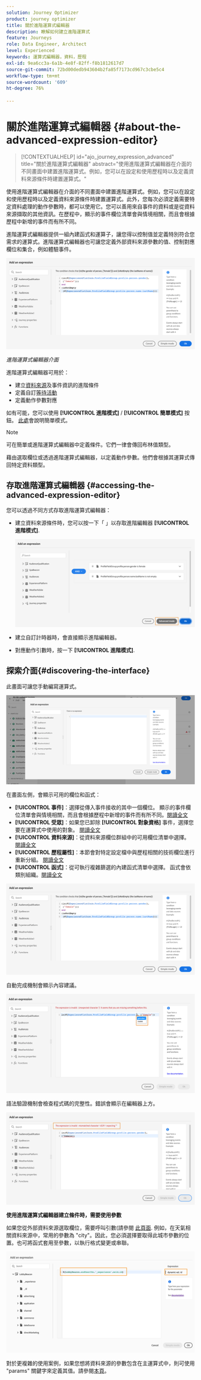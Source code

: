 ```yaml
---
solution: Journey Optimizer
product: journey optimizer
title: 關於進階運算式編輯器
description: 瞭解如何建立進階運算式
feature: Journeys
role: Data Engineer, Architect
level: Experienced
keywords: 運算式編輯器，資料，歷程
exl-id: 9ea6cc3a-6a1b-4e8f-82ff-f8b1812617d7
source-git-commit: 72bd00dedb943604b2fa85f7173cd967c3cbe5c4
workflow-type: tm+mt
source-wordcount: '609'
ht-degree: 76%

---
```


# 關於進階運算式編輯器 {#about-the-advanced-expression-editor}

>[!CONTEXTUALHELP]
>id="ajo_journey_expression_advanced"
>title="關於進階運算式編輯器"
>abstract="使用進階運算式編輯器在介面的不同畫面中建置進階運算式。例如，您可以在設定和使用歷程時以及定義資料來源條件時建置運算式。"

使用進階運算式編輯器在介面的不同畫面中建置進階運算式。例如，您可以在設定和使用歷程時以及定義資料來源條件時建置運算式。此外，您每次必須定義需要特定資料處理的動作參數時，都可以使用它。您可以善用來自事件的資料或是從資料來源擷取的其他資訊。在歷程中，顯示的事件欄位清單會與情境相關，而且會根據歷程中新增的事件而有所不同。

進階運算式編輯器提供一組內建函式和運算子，讓您得以控制值並定義特別符合您需求的運算式。進階運算式編輯器也可讓您定義外部資料來源參數的值、控制對應欄位和集合，例如體驗事件。

![](../assets/journey65.png)

_進階運算式編輯器介面_

進階運算式編輯器可用於：

* 建立[資料來源](../condition-activity.md#about_condition)及事件資訊的進階條件
* 定義自訂[等待活動](../wait-activity.md#custom)
* 定義動作參數對應

如有可能，您可以使用 **[!UICONTROL 進階模式]** / **[!UICONTROL 簡單模式]** 按鈕。 [此處](../condition-activity.md#about_condition)會說明簡單模式。

>[!NOTE]
>
>可在簡單或進階運算式編輯器中定義條件。它們一律會傳回布林值類型。
>
>藉由選取欄位或透過進階運算式編輯器，以定義動作參數。他們會根據其運算式傳回特定資料類型。

## 存取進階運算式編輯器 {#accessing-the-advanced-expression-editor}

您可以透過不同方式存取進階運算式編輯器：

* 建立資料來源條件時，您可以按一下「 」以存取進階編輯器 **[!UICONTROL 進階模式]**.

  ![](../assets/journeyuc2_33.png)

* 建立自訂計時器時，會直接顯示進階編輯器。
* 對應動作引數時，按一下 **[!UICONTROL 進階模式]**.

## 探索介面{#discovering-the-interface}

此畫面可讓您手動編寫運算式。

![](../assets/journey70.png)

在畫面左側，會顯示可用的欄位和函式：

* **[!UICONTROL 事件]**：選擇從傳入事件接收的其中一個欄位。 顯示的事件欄位清單會與情境相關，而且會根據歷程中新增的事件而有所不同。[閱讀全文](../../event/about-events.md)
* **[!UICONTROL 受眾]**：如果您已卸除 **[!UICONTROL 對象資格]** 事件，選擇您要在運算式中使用的對象。 [閱讀全文](../condition-activity.md#using-a-segment)
* **[!UICONTROL 資料來源]**：從資料來源欄位群組中的可用欄位清單中選擇。 [閱讀全文](../../datasource/about-data-sources.md)
* **[!UICONTROL 歷程屬性]**：本節會對特定設定檔中與歷程相關的技術欄位進行重新分組。 [閱讀全文](journey-properties.md)
* **[!UICONTROL 函式]**：從可執行複雜篩選的內建函式清單中選擇。 函式會依類別組織。[閱讀全文](functions.md)

![](../assets/journey65.png)

自動完成機制會顯示內容建議。

![](../assets/journey68.png)

語法驗證機制會檢查程式碼的完整性。錯誤會顯示在編輯器上方。

![](../assets/journey69.png)

**使用進階運算式編輯器建立條件時，需要使用參數**

如果您從外部資料來源選取欄位，需要呼叫引數(請參閱 [此頁面](../../datasource/external-data-sources.md). 例如，在天氣相關資料來源中，常用的參數為 &quot;city&quot;。因此，您必須選擇要取得此城市參數的位置。也可將函式套用至參數，以執行格式變更或串聯。

![](../assets/journeyuc2_19.png)

對於更複雜的使用案例，如果您想將資料來源的參數包含在主運算式中，則可使用 &quot;params&quot; 關鍵字來定義其值。請參閱[本頁](../expression/field-references.md)。
